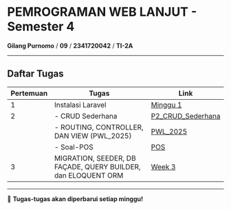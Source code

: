 # PEMROGRAMAN WEB LANJUT - Semester 4

**Gilang Purnomo** / **09** / **2341720042** / **TI-2A**

---

## Daftar Tugas

| Pertemuan | Tugas | Link |
|----|---------|------|
| 1 | Instalasi Laravel | [Minggu 1](https://github.com/Gilangp/Pemrograman_Web_Lanjut/tree/main/Minggu%201/Install_Laravel_10) |
| 2 | - CRUD Sederhana | [P2_CRUD_Sederhana](https://github.com/Gilangp/Pemrograman_Web_Lanjut/commit/c97ddd45cec0312e766e4f8f56ca22e353b63467) |
|   | - ROUTING, CONTROLLER, DAN VIEW (PWL_2025) | [PWL_2025](#) |
|   | - Soal-POS | [POS](#) |
| 3 | MIGRATION, SEEDER, DB FAÇADE, QUERY BUILDER, dan ELOQUENT ORM | [Week 3](#) |

---

🎯 **Tugas-tugas akan diperbarui setiap minggu!**
